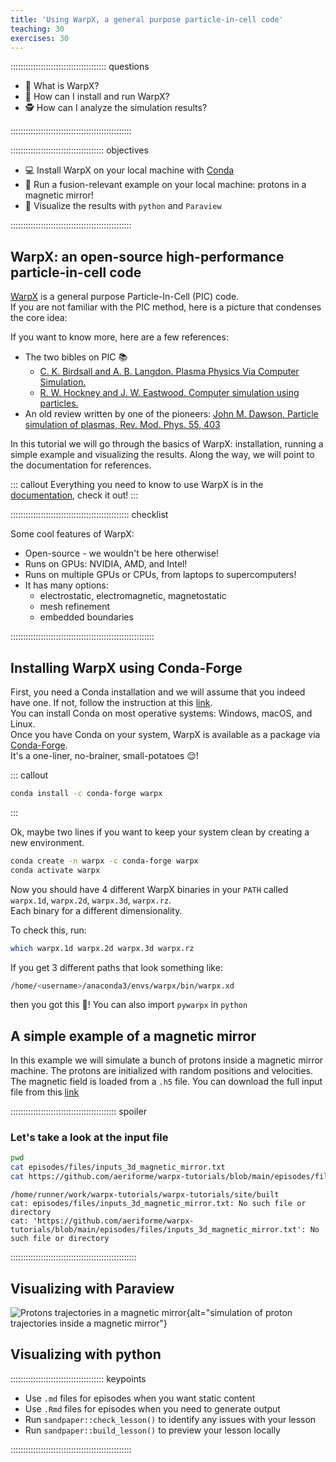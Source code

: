 ```yaml
---
title: 'Using WarpX, a general purpose particle-in-cell code'  
teaching: 30
exercises: 30
---
```


:::::::::::::::::::::::::::::::::::::: questions 

- 🤌 What is WarpX? 
- 🧮 How can I install and run WarpX?
- 🕵️ How can I analyze the simulation results?

::::::::::::::::::::::::::::::::::::::::::::::::

::::::::::::::::::::::::::::::::::::: objectives

- 💻 Install WarpX on your local machine with [Conda](https://docs.conda.io/en/latest/)
- 🏃 Run a fusion-relevant example on your local machine: protons in a magnetic mirror!
- 👀 Visualize the results with `python` and `Paraview`

::::::::::::::::::::::::::::::::::::::::::::::::

## WarpX: an open-source high-performance particle-in-cell code 

[WarpX](https://github.com/BLAST-WarpX/warpx) is a general purpose Particle-In-Cell (PIC) code.  
If you are not familiar with the PIC method, here is a picture that condenses the core idea:  

If you want to know more, here are a few references:

*  The two bibles on PIC 📚
     *  [C. K. Birdsall and A. B. Langdon. Plasma Physics Via Computer Simulation.](https://doi.org/10.1201/9781315275048)  
     *  [R. W. Hockney and J. W. Eastwood. Computer simulation using particles.](https://doi.org/10.1201/9780367806934)  
*  An old review written by one of the pioneers: [John M. Dawson, Particle simulation of plasmas, Rev. Mod. Phys. 55, 403](https://doi.org/10.1103/RevModPhys.55.403)  


In this tutorial we will go through the basics of WarpX: installation, running a simple example and visualizing the results. 
Along the way, we will point to the documentation for references.


::: callout
Everything you need to know to use WarpX is in the [documentation](https://warpx.readthedocs.io/en/latest/index.html), check it out!
:::

::::::::::::::::::::::::::::::::::::::::::::::: checklist

Some cool features of WarpX:  

*  Open-source - we wouldn't be here otherwise!
*  Runs on GPUs: NVIDIA, AMD, and Intel! 
*  Runs on multiple GPUs or CPUs, from laptops to supercomputers!
*  It has many options: 
    *  electrostatic, electromagnetic, magnetostatic
    *  mesh refinement
    *  embedded boundaries

:::::::::::::::::::::::::::::::::::::::::::::::::::::::::

## Installing WarpX using Conda-Forge

First, you need a Conda installation and we will assume that you indeed have one.
If not, follow the instruction at this [link](https://docs.conda.io/projects/conda/en/stable/user-guide/install/index.html#regular-installation).  
You can install Conda on most operative systems: Windows, macOS, and Linux.  
Once you have Conda on your system, WarpX is available as a package via [Conda-Forge](https://conda-forge.org/download/).  
It's a one-liner, no-brainer, small-potatoes 😌!

::: callout
```bash
conda install -c conda-forge warpx 
```
:::

Ok, maybe two lines if you want to keep your system clean by creating a new environment. 

```bash
conda create -n warpx -c conda-forge warpx 
conda activate warpx 
```

Now you should have 4 different WarpX binaries in your `PATH` called `warpx.1d`, `warpx.2d`, `warpx.3d`, `warpx.rz`.  
Each binary for a different dimensionality.  

To check this, run:
```bash
which warpx.1d warpx.2d warpx.3d warpx.rz
```
If you get 3 different paths that look something like:
```bash
/home/<username>/anaconda3/envs/warpx/bin/warpx.xd
```
then you got this 🙌! You can also import `pywarpx` in `python`



## A simple example of a magnetic mirror

In this example we will simulate a bunch of protons inside a magnetic mirror machine. 
The protons are initialized with random positions and velocities. 
The magnetic field is loaded from a `.h5` file.
You can download the full input file from this [link](../files/inputs_3d_magnetic_mirror.txt)

:::::::::::::::::::::::::::::::::::::::::: spoiler

### Let's take a look at the input file


``` bash
pwd
cat episodes/files/inputs_3d_magnetic_mirror.txt
cat https://github.com/aeriforme/warpx-tutorials/blob/main/episodes/files/inputs_3d_magnetic_mirror.txt
```

``` output
/home/runner/work/warpx-tutorials/warpx-tutorials/site/built
cat: episodes/files/inputs_3d_magnetic_mirror.txt: No such file or directory
cat: 'https://github.com/aeriforme/warpx-tutorials/blob/main/episodes/files/inputs_3d_magnetic_mirror.txt': No such file or directory
```
::::::::::::::::::::::::::::::::::::::::::::::::::




## Visualizing with Paraview 


![Protons trajectories in a magnetic mirror](https://gist.github.com/user-attachments/assets/24b11226-4242-4958-bc12-c09159363065){alt="simulation of proton trajectories inside a magnetic mirror"}


## Visualizing with python

::::::::::::::::::::::::::::::::::::: keypoints 

- Use `.md` files for episodes when you want static content
- Use `.Rmd` files for episodes when you need to generate output
- Run `sandpaper::check_lesson()` to identify any issues with your lesson
- Run `sandpaper::build_lesson()` to preview your lesson locally

::::::::::::::::::::::::::::::::::::::::::::::::
